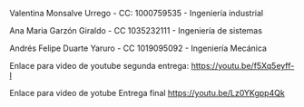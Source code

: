 Valentina Monsalve Urrego - CC: 1000759535 - Ingeniería industrial

Ana Maria Garzón Giraldo - CC 1035232111 - Ingeniería de sistemas

Andrés Felipe Duarte Yaruro - CC 1019095092 - Ingeniería Mecánica

Enlace para video de youtube segunda entrega: https://youtu.be/f5Xq5eyff-I

Enlace para video de yotube Entrega final https://youtu.be/Lz0YKgpp4Qk
